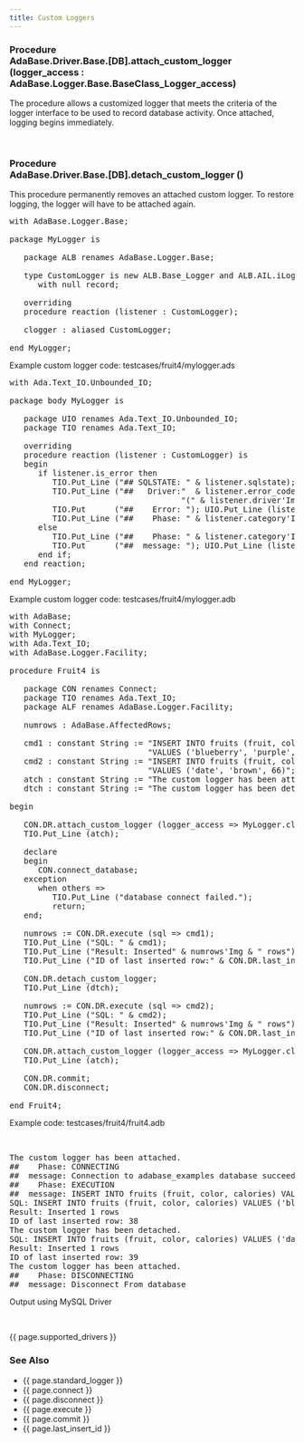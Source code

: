 ```yaml
---
title: Custom Loggers
---
```


<div class="leftside">
<h3>Procedure<br/>
AdaBase.Driver.Base.[DB].attach_custom_logger (logger_access :
AdaBase.Logger.Base.BaseClass_Logger_access)</h3>
<p>The procedure allows a customized logger that meets the criteria
of the logger interface to be used to record database activity.  Once
attached, logging begins immediately.</p>
<br/>
<h3>Procedure<br/>
AdaBase.Driver.Base.[DB].detach_custom_logger ()</h3>
<p>This procedure permanently removes an attached custom logger.  To
restore logging, the logger will have to be attached again.</p>

<pre class="code">
with AdaBase.Logger.Base;

package MyLogger is

   package ALB renames AdaBase.Logger.Base;

   type CustomLogger is new ALB.Base_Logger and ALB.AIL.iLogger
      with null record;

   overriding
   procedure reaction (listener : CustomLogger);

   clogger : aliased CustomLogger;

end MyLogger;
</pre>
<p class="caption">Example custom logger code: testcases/fruit4/mylogger.ads</p>

<pre class="code">
with Ada.Text_IO.Unbounded_IO;

package body MyLogger is

   package UIO renames Ada.Text_IO.Unbounded_IO;
   package TIO renames Ada.Text_IO;

   overriding
   procedure reaction (listener : CustomLogger) is
   begin
      if listener.is_error then
         TIO.Put_Line ("## SQLSTATE: " & listener.sqlstate);
         TIO.Put_Line ("##   Driver:"  & listener.error_code'Img &
                                    "(" & listener.driver'Img & ")");
         TIO.Put      ("##    Error: "); UIO.Put_Line (listener.error_msg);
         TIO.Put_Line ("##    Phase: " & listener.category'Img);
      else
         TIO.Put_Line ("##    Phase: " & listener.category'Img);
         TIO.Put      ("##  message: "); UIO.Put_Line (listener.message);
      end if;
   end reaction;

end MyLogger;
</pre>
<p class="caption">Example custom logger code: testcases/fruit4/mylogger.adb</p>

<pre class="code">
with AdaBase;
with Connect;
with MyLogger;
with Ada.Text_IO;
with AdaBase.Logger.Facility;

procedure Fruit4 is

   package CON renames Connect;
   package TIO renames Ada.Text_IO;
   package ALF renames AdaBase.Logger.Facility;

   numrows : AdaBase.AffectedRows;

   cmd1 : constant String := "INSERT INTO fruits (fruit, color, calories) " &
                             "VALUES ('blueberry', 'purple', 1)";
   cmd2 : constant String := "INSERT INTO fruits (fruit, color, calories) " &
                             "VALUES ('date', 'brown', 66)";
   atch : constant String := "The custom logger has been attached.";
   dtch : constant String := "The custom logger has been detached.";

begin

   CON.DR.attach_custom_logger (logger_access => MyLogger.clogger'Access);
   TIO.Put_Line (atch);

   declare
   begin
      CON.connect_database;
   exception
      when others =>
         TIO.Put_Line ("database connect failed.");
         return;
   end;

   numrows := CON.DR.execute (sql => cmd1);
   TIO.Put_Line ("SQL: " & cmd1);
   TIO.Put_Line ("Result: Inserted" & numrows'Img & " rows");
   TIO.Put_Line ("ID of last inserted row:" & CON.DR.last_insert_id'Img);

   CON.DR.detach_custom_logger;
   TIO.Put_Line (dtch);

   numrows := CON.DR.execute (sql => cmd2);
   TIO.Put_Line ("SQL: " & cmd2);
   TIO.Put_Line ("Result: Inserted" & numrows'Img & " rows");
   TIO.Put_Line ("ID of last inserted row:" & CON.DR.last_insert_id'Img);

   CON.DR.attach_custom_logger (logger_access => MyLogger.clogger'Access);
   TIO.Put_Line (atch);

   CON.DR.commit;
   CON.DR.disconnect;

end Fruit4;
</pre>
<p class="caption">Example code: testcases/fruit4/fruit4.adb</p>

<br/>
<pre class="output">
The custom logger has been attached.
##    Phase: CONNECTING
##  message: Connection to adabase_examples database succeeded.
##    Phase: EXECUTION
##  message: INSERT INTO fruits (fruit, color, calories) VALUES ('blueberry', 'purple', 1)
SQL: INSERT INTO fruits (fruit, color, calories) VALUES ('blueberry', 'purple', 1)
Result: Inserted 1 rows
ID of last inserted row: 38
The custom logger has been detached.
SQL: INSERT INTO fruits (fruit, color, calories) VALUES ('date', 'brown', 66)
Result: Inserted 1 rows
ID of last inserted row: 39
The custom logger has been attached.
##    Phase: DISCONNECTING
##  message: Disconnect From database
</pre>
<p class="caption">Output using MySQL Driver</p>
<br/>
<p>{{ page.supported_drivers }}</p>
</div>
<div class="sidenav">
  <h3>See Also</h3>
  <ul>
    <li>{{ page.standard_logger }}</li>
    <li>{{ page.connect }}</li>
    <li>{{ page.disconnect }}</li>
    <li>{{ page.execute }}</li>
    <li>{{ page.commit }}</li>
    <li>{{ page.last_insert_id }}</li>
  </ul>
</div>
